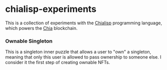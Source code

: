 # chialisp-experiments

This is a collection of experiments with the [Chialisp](https://chialisp.com/) programming language, which powers
the [Chia](https://www.chia.net/) blockchain.

### Ownable Singleton

This is a singleton inner puzzle that allows a user to "own" a singleton, meaning that only this user is allowed to pass
ownership to someone else.
I consider it the first step of creating ownable NFTs.